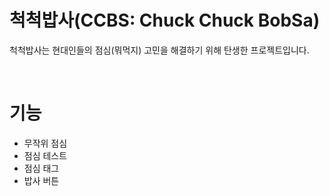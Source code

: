# 척척밥사(CCBS: Chuck Chuck BobSa)
척척밥사는 현대인들의 점심(뭐먹지) 고민을 해결하기 위해 탄생한 프로젝트입니다.

<br/>

# 기능
- 무작위 점심
- 점심 테스트
- 점심 태그
- 밥사 버튼

<br/>
